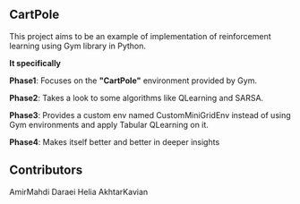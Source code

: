 ## CartPole

This project aims to be an example of implementation of reinforcement learning using Gym library in Python.

**It specifically**

**Phase1**: Focuses on the **"CartPole"** environment provided by Gym.

**Phase2**: Takes a look to some algorithms like QLearning and SARSA.

**Phase3**: Provides a custom env named CustomMiniGridEnv instead of using Gym environments and apply Tabular QLearning on it.

**Phase4**: Makes itself better and better in deeper insights


## Contributors
AmirMahdi Daraei
Helia AkhtarKavian

